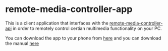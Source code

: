 # remote-media-controller-app

This is a client application that interfaces with the [remote-media-controller-api](https://github.com/bdemg/remote-media-controller-api) in order to remotely control certian multimedia functionality on your PC.

You can download the app to your phone from [here]() and you can download the manual [here]()

